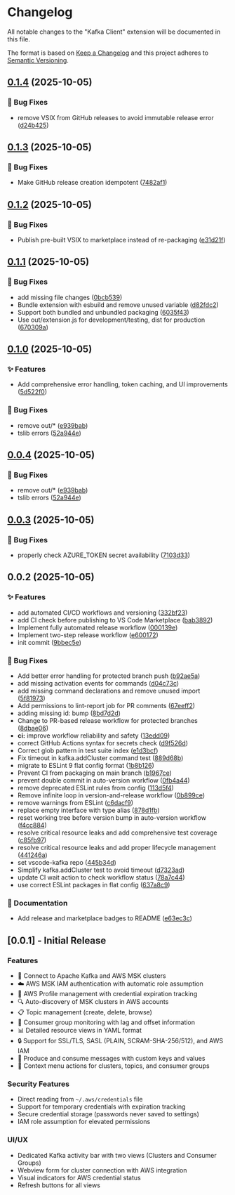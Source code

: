 # Changelog

All notable changes to the "Kafka Client" extension will be documented in this file.

The format is based on [Keep a Changelog](https://keepachangelog.com/) and this project adheres to [Semantic Versioning](https://semver.org/).

## [0.1.4](https://github.com/nipunap/vscode-kafka-client/compare/v0.1.3...v0.1.4) (2025-10-05)


### 🐛 Bug Fixes

* remove VSIX from GitHub releases to avoid immutable release error ([d24b425](https://github.com/nipunap/vscode-kafka-client/commit/d24b425b0529d4ac93d033d45340acb3fb41d4b3))

## [0.1.3](https://github.com/nipunap/vscode-kafka-client/compare/v0.1.2...v0.1.3) (2025-10-05)


### 🐛 Bug Fixes

* Make GitHub release creation idempotent ([7482af1](https://github.com/nipunap/vscode-kafka-client/commit/7482af1ae2d08c2466332690b0607a0a83a07fec))

## [0.1.2](https://github.com/nipunap/vscode-kafka-client/compare/v0.1.1...v0.1.2) (2025-10-05)


### 🐛 Bug Fixes

* Publish pre-built VSIX to marketplace instead of re-packaging ([e31d21f](https://github.com/nipunap/vscode-kafka-client/commit/e31d21fb5d7c64571775c01e644da795d27b336c))

## [0.1.1](https://github.com/nipunap/vscode-kafka-client/compare/v0.1.0...v0.1.1) (2025-10-05)


### 🐛 Bug Fixes

* add missing file changes ([0bcb539](https://github.com/nipunap/vscode-kafka-client/commit/0bcb539dcf34d491e6a9f5f51d37824fa8922fde))
* Bundle extension with esbuild and remove unused variable ([d82fdc2](https://github.com/nipunap/vscode-kafka-client/commit/d82fdc2808a448d86e0861ddc38346c6b1a82cd7))
* Support both bundled and unbundled packaging ([6035f43](https://github.com/nipunap/vscode-kafka-client/commit/6035f43f7db99e1a543d1fed943d68665fd6536a))
* Use out/extension.js for development/testing, dist for production ([670309a](https://github.com/nipunap/vscode-kafka-client/commit/670309a9bf6485d11029b88e14621d28a0c73dae))

## [0.1.0](https://github.com/nipunap/vscode-kafka-client/compare/v0.0.3...v0.1.0) (2025-10-05)


### ✨ Features

* Add comprehensive error handling, token caching, and UI improvements ([5d522f0](https://github.com/nipunap/vscode-kafka-client/commit/5d522f069dbd0c6c947f8f1d8c9dd5e555c203ce))


### 🐛 Bug Fixes

* remove out/* ([e939bab](https://github.com/nipunap/vscode-kafka-client/commit/e939babd55a60674080141ed866f2b5c1cc67480))
* tslib errors ([52a944e](https://github.com/nipunap/vscode-kafka-client/commit/52a944ebf43e693c6c6dc072f984a1c13c4d0f28))

## [0.0.4](https://github.com/nipunap/vscode-kafka-client/compare/v0.0.3...v0.0.4) (2025-10-05)


### 🐛 Bug Fixes

* remove out/* ([e939bab](https://github.com/nipunap/vscode-kafka-client/commit/e939babd55a60674080141ed866f2b5c1cc67480))
* tslib errors ([52a944e](https://github.com/nipunap/vscode-kafka-client/commit/52a944ebf43e693c6c6dc072f984a1c13c4d0f28))

## [0.0.3](https://github.com/nipunap/vscode-kafka-client/compare/v0.0.2...v0.0.3) (2025-10-05)


### 🐛 Bug Fixes

* properly check AZURE_TOKEN secret availability ([7103d33](https://github.com/nipunap/vscode-kafka-client/commit/7103d336be8d827837360146bae44e8cd4ce927d))

## 0.0.2 (2025-10-05)


### ✨ Features

* add automated CI/CD workflows and versioning ([332bf23](https://github.com/nipunap/vscode-kafka-client/commit/332bf235a29a4eeb48762f38560b5f987c175331))
* add CI check before publishing to VS Code Marketplace ([bab3892](https://github.com/nipunap/vscode-kafka-client/commit/bab3892d5390a6f3679a8e3ecfb52428349624bf))
* Implement fully automated release workflow ([000139e](https://github.com/nipunap/vscode-kafka-client/commit/000139e40f34ab1a29b999af58d32f60d1bb068d))
* Implement two-step release workflow ([e600172](https://github.com/nipunap/vscode-kafka-client/commit/e600172bc44e5c98a34c9bd8151176d72dc13f7e))
* init commit ([9bbec5e](https://github.com/nipunap/vscode-kafka-client/commit/9bbec5ee441f872930bdac142a08ad085b051a90))


### 🐛 Bug Fixes

* Add better error handling for protected branch push ([b92ae5a](https://github.com/nipunap/vscode-kafka-client/commit/b92ae5a1331e90dea36b1cf5e0b3b24fe6f1bbcc))
* add missing activation events for commands ([d04c73c](https://github.com/nipunap/vscode-kafka-client/commit/d04c73ccbd93e68e5abcfae51dd2c21cd6792976))
* add missing command declarations and remove unused import ([5f81973](https://github.com/nipunap/vscode-kafka-client/commit/5f81973be9709e2eaae568c0053afb19f2a829ef))
* Add permissions to lint-report job for PR comments ([67eeff2](https://github.com/nipunap/vscode-kafka-client/commit/67eeff21404789f59b5c67afae9d5b12ab0c543c))
* adding missing id: bump ([8bd7d2d](https://github.com/nipunap/vscode-kafka-client/commit/8bd7d2d2942492c19c1a5eda2f9fa302cdcfde80))
* Change to PR-based release workflow for protected branches ([8dbae06](https://github.com/nipunap/vscode-kafka-client/commit/8dbae06b51c08038da2db4fd5d2551e1028c6bd2))
* **ci:** improve workflow reliability and safety ([13edd09](https://github.com/nipunap/vscode-kafka-client/commit/13edd09a11bcfa6cedaf6d94714ae175d2749216))
* correct GitHub Actions syntax for secrets check ([d9f526d](https://github.com/nipunap/vscode-kafka-client/commit/d9f526dcb6d61315f7c3aa0739e911e91c42a28d))
* Correct glob pattern in test suite index ([e1d3bcf](https://github.com/nipunap/vscode-kafka-client/commit/e1d3bcf1c04df48d3036e0a47ba856a51726f5f9))
* Fix timeout in kafka.addCluster command test ([889d68b](https://github.com/nipunap/vscode-kafka-client/commit/889d68be029843355bbdd46296258a0e8389e9ba))
* migrate to ESLint 9 flat config format ([1b8b126](https://github.com/nipunap/vscode-kafka-client/commit/1b8b126343fed014a2ec9ed74ea337ad3a5c7163))
* Prevent CI from packaging on main branch ([b1967ce](https://github.com/nipunap/vscode-kafka-client/commit/b1967ceee36f9afb651e12100e8e393125d5457d))
* prevent double commit in auto-version workflow ([0fb4a44](https://github.com/nipunap/vscode-kafka-client/commit/0fb4a4414b9d20a5e093374fb17b0ff46a1cb9b0))
* remove deprecated ESLint rules from config ([113d5f4](https://github.com/nipunap/vscode-kafka-client/commit/113d5f4af899aee35b1cb29b35345131a02ef78f))
* Remove infinite loop in version-and-release workflow ([0b899ce](https://github.com/nipunap/vscode-kafka-client/commit/0b899ceb48493d04a4f4e60c2df45d737b9406ad))
* remove warnings from ESLint ([c6dacf9](https://github.com/nipunap/vscode-kafka-client/commit/c6dacf9f7c29d711f9a931b360ed9576a9bc3f54))
* replace empty interface with type alias ([878d1fb](https://github.com/nipunap/vscode-kafka-client/commit/878d1fb1016bbf3395dd7c40b42d663177b4a128))
* reset working tree before version bump in auto-version workflow ([f4cc884](https://github.com/nipunap/vscode-kafka-client/commit/f4cc884fe1b5f2fe28998c87dd2ec48e05ee4ffe))
* resolve critical resource leaks and add comprehensive test coverage ([c85fb97](https://github.com/nipunap/vscode-kafka-client/commit/c85fb97ba490461e57b7c70340be3947959af010))
* resolve critical resource leaks and add proper lifecycle management ([441246a](https://github.com/nipunap/vscode-kafka-client/commit/441246a5ccef503f8770006cd975cc5cd8421710))
* set vscode-kafka repo ([445b34d](https://github.com/nipunap/vscode-kafka-client/commit/445b34dd390bca7bc45f84e437e03f35bef0bec3))
* Simplify kafka.addCluster test to avoid timeout ([d7323ad](https://github.com/nipunap/vscode-kafka-client/commit/d7323ad9145d3d8d574f854d07d3c9291df3af43))
* update CI wait action to check workflow status ([78a7c44](https://github.com/nipunap/vscode-kafka-client/commit/78a7c442a6c19e07f79ca1501e95344775af80a3))
* use correct ESLint packages in flat config ([637a8c9](https://github.com/nipunap/vscode-kafka-client/commit/637a8c9e4b3bb25cff7e1ea55f96df8ab7201bc1))


### 📝 Documentation

* Add release and marketplace badges to README ([e63ec3c](https://github.com/nipunap/vscode-kafka-client/commit/e63ec3caccc054e6bbf062397a4c52ded9a3351a))

## [0.0.1] - Initial Release

### Features
- 🔌 Connect to Apache Kafka and AWS MSK clusters
- ☁️ AWS MSK IAM authentication with automatic role assumption
- 🔐 AWS Profile management with credential expiration tracking
- 🔍 Auto-discovery of MSK clusters in AWS accounts
- 📋 Topic management (create, delete, browse)
- 👥 Consumer group monitoring with lag and offset information
- 📊 Detailed resource views in YAML format
- 🔒 Support for SSL/TLS, SASL (PLAIN, SCRAM-SHA-256/512), and AWS IAM
- 📨 Produce and consume messages with custom keys and values
- 🎯 Context menu actions for clusters, topics, and consumer groups

### Security Features
- Direct reading from `~/.aws/credentials` file
- Support for temporary credentials with expiration tracking
- Secure credential storage (passwords never saved to settings)
- IAM role assumption for elevated permissions

### UI/UX
- Dedicated Kafka activity bar with two views (Clusters and Consumer Groups)
- Webview form for cluster connection with AWS integration
- Visual indicators for AWS credential status
- Refresh buttons for all views
